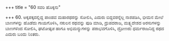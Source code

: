 +++
title = "60 ಸವರಿ ಹೊಕ್ಕನು"

+++
60.  ಅಕ್ಕಪಕ್ಕದಲ್ಲಿದ್ದ ಪಾಂಡವ  ಮಹಾರಥರನ್ನು ಸೋಲಿಸಿ, ಎದುರು ಬಿದ್ದವರನ್ನೆಲ್ಲ ನಾಶಪಡಿಸಿ, ಭೀಮನ ಮೇಲೆ ಬಾಣಗಳನ್ನು ಹೊಡೆದು ಗಾಯಗೊಳಿಸಿ, ನಕುಲನ ರಥವನ್ನು ಪುಡಿ ಮಾಡಿ, ದ್ರುಪದರಾಜ, ಮತ್ಸ್ಯದೇಶದ ಅರಸುಗಳನ್ನು ಬಾಣಗಳಿಂದ ಸೋಲಿಸಿ, ಘಟೋತ್ಕಚ ಹಾಗೂ ಅಭಿಮನ್ಯುಗಳನ್ನು  ಪರಾಭವಗೊಳಿಸಿ, ದ್ರೋಣರು ಧರ್ಮರಾಜನಿದ್ದ ರಥದ ಎದುರು ಬಂದು ನಿಂತರು.